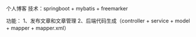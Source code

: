 个人博客
技术：springboot + mybatis + freemarker 

功能：
1、发布文章和文章管理
2、后端代码生成（controller + service + model + mapper + mapper.xml）
